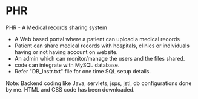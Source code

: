 # PHR
 PHR - A Medical records sharing system
- A Web based portal where a patient can upload a medical records
 - Patient can share medical records with hospitals, clinics or individuals having or not having account on website.
 - An admin which can monitor/manage the users and the files shared.  
 - code can integrate with MySQL database. 
 - Refer "DB_Instr.txt" file for one time SQL setup details. 

Note: Backend coding like Java, servlets, jsps, jstl, db configurations done by me. HTML and CSS code has been downloaded.  
